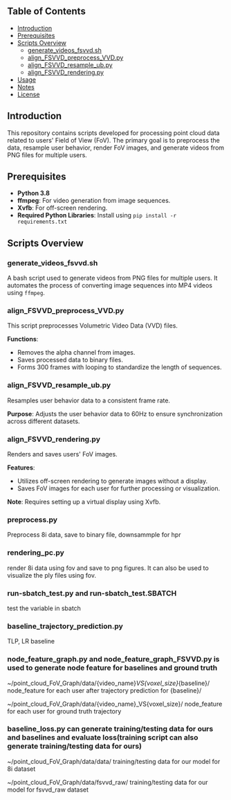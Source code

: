 ## Table of Contents

- [Introduction](#introduction)
- [Prerequisites](#prerequisites)
- [Scripts Overview](#scripts-overview)
  - [generate_videos_fsvvd.sh](#generate_videos_fsvvdsh)
  - [align_FSVVD_preprocess_VVD.py](#align_fsvvd_preprocess_vvdpy)
  - [align_FSVVD_resample_ub.py](#align_fsvvd_resample_ubpy)
  - [align_FSVVD_rendering.py](#align_fsvvd_renderingpy)
- [Usage](#usage)
- [Notes](#notes)
- [License](#license)

## Introduction

This repository contains scripts developed for processing point cloud data related to users' Field of View (FoV). The primary goal is to preprocess the data, resample user behavior, render FoV images, and generate videos from PNG files for multiple users.

## Prerequisites

- **Python 3.8**
- **ffmpeg**: For video generation from image sequences.
- **Xvfb**: For off-screen rendering.
- **Required Python Libraries**: Install using `pip install -r requirements.txt`

## Scripts Overview

### generate_videos_fsvvd.sh

A bash script used to generate videos from PNG files for multiple users. It automates the process of converting image sequences into MP4 videos using `ffmpeg`.

### align_FSVVD_preprocess_VVD.py

This script preprocesses Volumetric Video Data (VVD) files.

**Functions**:

- Removes the alpha channel from images.
- Saves processed data to binary files.
- Forms 300 frames with looping to standardize the length of sequences.

### align_FSVVD_resample_ub.py

Resamples user behavior data to a consistent frame rate.

**Purpose**: Adjusts the user behavior data to 60Hz to ensure synchronization across different datasets.

### align_FSVVD_rendering.py

Renders and saves users' FoV images.

**Features**:

- Utilizes off-screen rendering to generate images without a display.
- Saves FoV images for each user for further processing or visualization.

**Note**: Requires setting up a virtual display using Xvfb.

### preprocess.py

Preprocess 8i data, save to binary file, downsammple for hpr


### rendering_pc.py

render 8i data using fov and save to png figures. It can also be used to visualize the ply files using fov.


### run-sbatch_test.py and run-sbatch_test.SBATCH

test the variable in sbatch


### baseline_trajectory_prediction.py

TLP, LR baseline


### node_feature_graph.py and node_feature_graph_FSVVD.py is used to generate node feature for baselines and ground truth
~/point_cloud_FoV_Graph/data/{video_name}_VS{voxel_size}_{baseline}/
node_feature for each user after trajectory prediction for {baseline}/

~/point_cloud_FoV_Graph/data/{video_name}_VS{voxel_size}/
node_feature for each user for ground truth trajectory


### baseline_loss.py can generate training/testing data for ours and baselines and evaluate loss(training script can also generate training/testing data for ours)
~/point_cloud_FoV_Graph/data/data/
training/testing data for our model for 8i dataset

~/point_cloud_FoV_Graph/data/fsvvd_raw/
training/testing data for our model for fsvvd_raw dataset



